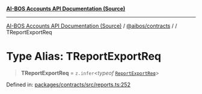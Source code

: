 [**AI-BOS Accounts API Documentation (Source)**](../../../README.md)

***

[AI-BOS Accounts API Documentation (Source)](../../../README.md) / [@aibos/contracts](../README.md) / [](../README.md) / TReportExportReq

# Type Alias: TReportExportReq

> **TReportExportReq** = `z.infer`\<*typeof* [`ReportExportReq`](../variables/ReportExportReq.md)\>

Defined in: [packages/contracts/src/reports.ts:252](https://github.com/pohlai88/accounts/blob/48103fb36d28b2b9bfb33472b6de2f719773cde9/packages/contracts/src/reports.ts#L252)
